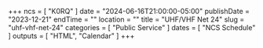 +++
ncs = [ "K0RQ" ]
date = "2024-06-16T21:00:00-05:00"
publishDate = "2023-12-21"
endTime = ""
location = ""
title = "UHF/VHF Net 24"
slug = "uhf-vhf-net-24"
categories = [ "Public Service" ]
dates = [ "NCS Schedule" ]
outputs = [ "HTML", "Calendar" ]
+++
